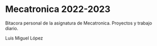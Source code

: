 # Mecatronica 2022-2023
Bitacora personal de la asignatura de Mecatronica. Proyectos y trabajo diario.

Luis Miguel López
  
